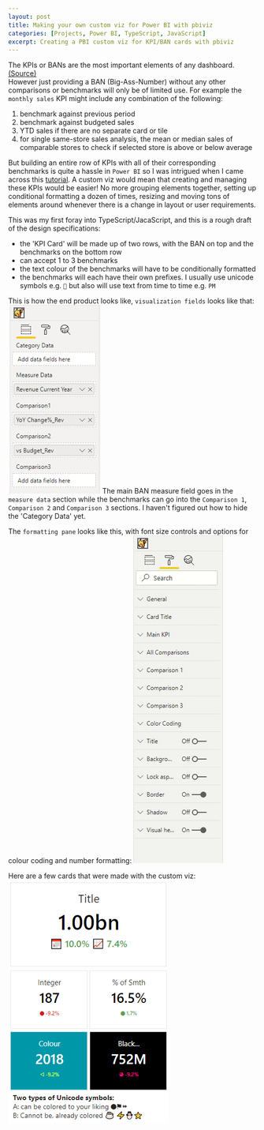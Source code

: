```yaml
---
layout: post
title: Making your own custom viz for Power BI with pbiviz
categories: [Projects, Power BI, TypeScript, JavaScript]
excerpt: Creating a PBI custom viz for KPI/BAN cards with pbiviz
---
```


The KPIs or BANs are the most important elements of any dashboard. [(Source)](https://www.tableau.com/about/blog/2017/6/eye-tracking-study-5-key-learnings-data-designers-everywhere-72395)  
However just providing a BAN (Big-Ass-Number) without any other comparisons or benchmarks will only be of limited use. For example the `monthly sales` KPI might include any combination of the following: 
1. benchmark against previous period
2. benchmark against budgeted sales
3. YTD sales if there are no separate card or tile
4. for single same-store sales analysis, the mean or median sales of comparable stores to check if selected store is above or below average  

But building an entire row of KPIs with all of their corresponding benchmarks is quite a hassle in `Power BI` so I was intrigued when I came across this [tutorial](https://docs.microsoft.com/en-us/power-bi/developer/visuals/develop-circle-card). A custom viz would mean that creating and managing these KPIs would be easier! No more grouping elements together, setting up conditional formatting a dozen of times, resizing and moving tons of elements around whenever there is a change in layout or user requirements.  

This was my first foray into TypeScript/JacaScript, and this is a rough draft of the design specifications:
- the 'KPI Card' will be made up of two rows, with the BAN on top and the benchmarks on the bottom row
- can accept 1 to 3 benchmarks
- the text colour of the benchmarks will have to be conditionally formatted
- the benchmarks will each have their own prefixes. I usually use unicode symbols e.g. `📅` but also will use text from time to time e.g. `PM`

This is how the end product looks like, `visualization fields` looks like that:
![Alt text](https://raw.githubusercontent.com/iiaen/iiaen.github.io/master/images/post_images/PBI-kpiCard-fields.png "Visualization Fields")
The main BAN measure field goes in the ` measure data` section while the benchmarks can go into the `Comparison 1`,  `Comparison 2` and `Comparison 3` sections. I haven't figured out how to hide the 'Category Data' yet. 

The `formatting pane` looks like this, with font size controls and options for colour coding and number formatting:
![Alt text](https://raw.githubusercontent.com/iiaen/iiaen.github.io/master/images/post_images/PBI-kpiCard-gif.gif "Formatting Pane")

Here are a few cards that were made with the custom viz:
![Alt text](https://raw.githubusercontent.com/iiaen/iiaen.github.io/master/images/post_images/PBI-kpiCard-sample.png "Samples")
